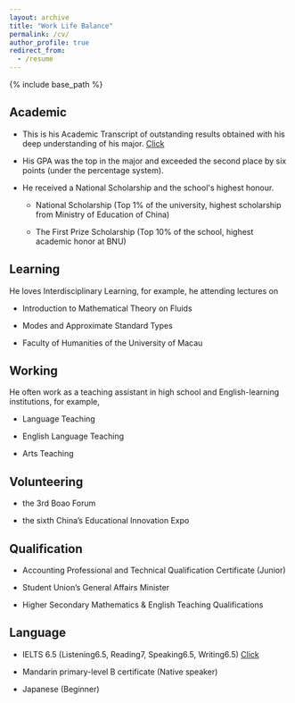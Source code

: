 ```yaml
---
layout: archive
title: "Work Life Balance"
permalink: /cv/
author_profile: true
redirect_from:
  - /resume
---
```


{% include base_path %}

Academic
---
* This is his Academic Transcript of outstanding results obtained with his deep understanding of his major. [Click]({{site.url}}/file/本科成绩单06.pdf)
  
* His GPA was the top in the major and exceeded the second place by six points (under the percentage system).
  
* He received a National Scholarship and the school's highest honour.

  * National Scholarship (Top 1% of the university, highest scholarship from Ministry of Education of China)
 
  * The First Prize Scholarship (Top 10% of the school, highest academic honor at BNU)


Learning
---
He loves Interdisciplinary Learning, for example, he attending lectures on 

  * Introduction to Mathematical Theory on Fluids

  * Modes and Approximate Standard Types
    
  * Faculty of Humanities of the University of Macau

Working
---
He often work as a teaching assistant in high school and English-learning institutions, for example,

  * Language Teaching

  * English Language Teaching

  * Arts Teaching
  
Volunteering
---

* the 3rd Boao Forum

* the sixth China’s Educational Innovation Expo

Qualification
---
* Accounting Professional and Technical Qualification Certificate (Junior)

* Student Union’s General Affairs Minister

* Higher Secondary Mathematics & English Teaching Qualifications

Language
---
* IELTS 6.5 (Listening6.5, Reading7, Speaking6.5, Writing6.5) [Click]({{site.url}}/file/雅思成绩单-副本.pdf)

* Mandarin primary-level B certificate (Native speaker)

* Japanese (Beginner)

